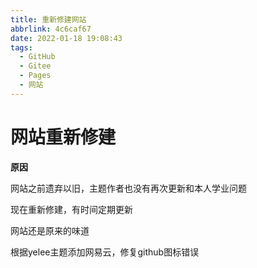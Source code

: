 ```yaml
---
title: 重新修建网站
abbrlink: 4c6caf67
date: 2022-01-18 19:08:43
tags:
  - GitHub
  - Gitee
  - Pages
  - 网站
---
```


# 网站重新修建

**原因**

网站之前遗弃以旧，主题作者也没有再次更新和本人学业问题

现在重新修建，有时间定期更新

网站还是原来的味道

根据yelee主题添加网易云，修复github图标错误
